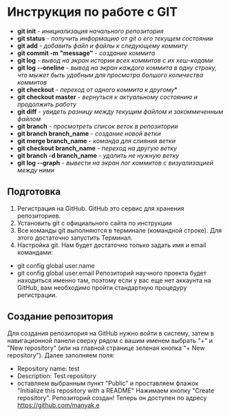 # Инструкция по работе с GIT

* **git init** - *инициализация начального репозитория*
* **git status** - *получить информацию от git о его текущем состоянии*
* **git add** - *добавить файл и файлы к следующему коммиту*
* **git commit -m "message"** - *создание коммита*
* **git log** - *вывод на экран истории всех коммитов с их хеш-кодами*
* **git log --oneline** - *вывод на экран каждого коммита в одну строку, что мыжет быть удобным для просмотра болшого количества коммитов*
* **git checkout** - *переход от одного коммита к другому**
* **git checkout master** - *вернуться к актуальному состоянию и продолжить работу*
* **git diff** - *увидеть разницу между текущим файлом и закоммиченным файлом*
* **git branch** - *просмотреть список веток в репозитории*
* **git branch branch_name** - *создание новой ветки*
* **git merge branch_name** - *команда для слияния ветки*
* **git checkout branch_name** - *переход на другую ветку*
* **git branch -d branch_name** - *удалить не нужную ветку*
* **git log --graph** - *вывести на экран лог коммитов с визуализацией между ними*

## Подготовка

1. Регистрация на GitHub. GitHub это сервис для хранения репозиториев.
2. Установить git с официального сайта по инструкции
3. Все команды git выполняются в терминале (командной строке). Для этого достаточно запустить Терминал.
4. Настройка git. Нам будет достаточно только задать имя и email командами:
* git config global user.name
* git config global user.email
Репозиторий научного проекта будет находиться именно там, поэтому если у вас
еще нет аккаунта на GitHub, вам необходимо пройти стандартную процедуру
регистрации.

## Создание репозитория

Для создания репозитория на GitHub нужно войти в систему, затем в навигационной
панели сверху рядом с вашим именем выбрать "+" и "New repository" (или на главной
странице зеленая кнопка "+ New repository"). Далее заполняем поля:
* Repository name: test
* Description: Test repository
* оставляем выбранным пункт "Public" и проставляем флажок "Initialize this repository
with a README"
Нажимаем кнопку "Create repository". Репозиторий создан! Теперь он доступен по адресу
https://github.com/manyak.e
